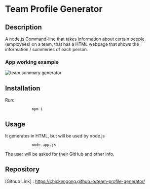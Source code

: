 # Team Profile Generator 

## Description

A node.js Command-line that takes information about certain people (employees) on a team, that has a HTML webpage that shows the information / summeries of each person. 

### App working example
![team summary generator ](https://user-images.githubusercontent.com/108504537/195734033-a9890243-8bf0-4f67-b15f-5b9de1486a30.jpg)



## Installation
Run:

                npm i

## Usage

 It generates in HTML, but will be used by node.js 

                node app.js

The user will be asked for their GitHub and other info. 


## Repository

[Github Link] :  https://chickengong.github.io/team-profile-generator/
